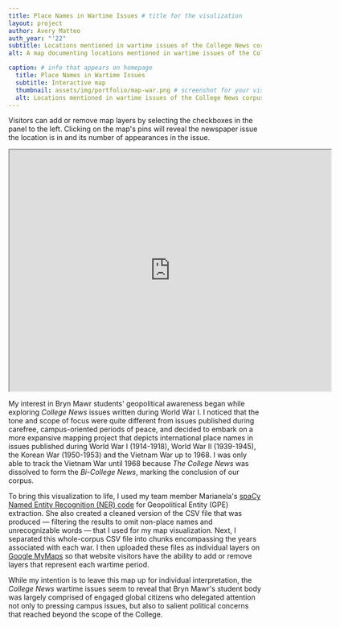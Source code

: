 ```yaml
---
title: Place Names in Wartime Issues # title for the visulization
layout: project
author: Avery Matteo 
auth_year: "'22"  
subtitle: Locations mentioned in wartime issues of the College News corpus
alt: A map documenting locations mentioned in wartime issues of the College News corpus

caption: # info that appears on homepage
  title: Place Names in Wartime Issues
  subtitle: Interactive map
  thumbnail: assets/img/portfolio/map-war.png # screenshot for your visualization. 
  alt: Locations mentioned in wartime issues of the College News corpus
---
```

Visitors can add or remove map layers by selecting the checkboxes in the panel to the left. Clicking on the map's pins will reveal the newspaper issue the location is in and its number of appearances in the issue.

<div style="text-align: center">
<iframe src="https://www.google.com/maps/d/u/0/embed?mid=1Ep4CjIcVGGvyQXFljUXzaUUpYhjsi-iI" width="640" height="480"></iframe>
</div>

My interest in Bryn Mawr students' geopolitical awareness began while exploring *College News* issues written during World War I. I noticed that the tone and scope of focus were quite different from issues published during carefree, campus-oriented periods of peace, and decided to embark on a more expansive mapping project that depicts international place names in issues published during World War I (1914-1918), World War II (1939-1945), the Korean War (1950-1953) and the Vietnam War up to 1968. I was only able to track the Vietnam War until 1968 because *The College News* was dissolved to form the *Bi-College News*, marking the conclusion of our corpus.

To bring this visualization to life, I used my team member Marianela's [spaCy Named Entity Recognition (NER) code](https://github.com/digbmc/college-news/blob/main/text-mining/cn-gpe-search.py) for Geopolitical Entity (GPE) extraction. She also created a cleaned version of the CSV file that was produced — filtering the results to omit non-place names and unrecognizable words — that I used for my map visualization. Next, I separated this whole-corpus CSV file into chunks encompassing the years associated with each war. I then uploaded these files as individual layers on [Google MyMaps](https://www.google.com/maps/about/mymaps/) so that website visitors have the ability to add or remove layers that represent each wartime period.

While my intention is to leave this map up for individual interpretation, the *College News* wartime issues seem to reveal that Bryn Mawr's student body was largely comprised of engaged global citizens who delegated attention not only to pressing campus issues, but also to salient political concerns that reached beyond the scope of the College.
